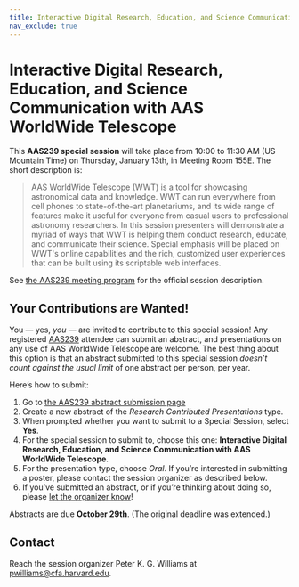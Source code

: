 ```yaml
---
title: Interactive Digital Research, Education, and Science Communication with AAS WorldWide Telescope
nav_exclude: true
---
```


# Interactive Digital Research, Education, and Science Communication with AAS WorldWide Telescope

This **AAS239 special session** will take place from 10:00 to 11:30 AM (US
Mountain Time) on Thursday, January 13th, in Meeting Room 155E. The short description is:

> AAS WorldWide Telescope (WWT) is a tool for showcasing astronomical data and
> knowledge. WWT can run everywhere from cell phones to state-of-the-art
> planetariums, and its wide range of features make it useful for everyone from
> casual users to professional astronomy researchers. In this session presenters
> will demonstrate a myriad of ways that WWT is helping them conduct research,
> educate, and communicate their science. Special emphasis will be placed on
> WWT's online capabilities and the rich, customized user experiences that can
> be built using its scriptable web interfaces.

See [the AAS239 meeting program][pp] for the official session description.

[pp]: https://submissions.mirasmart.com/AAS239/itinerary/EventDetail.aspx?evt=16


## Your Contributions are Wanted!

You ­— yes, *you* — are invited to contribute to this special session! Any
registered [AAS239] attendee can submit an abstract, and presentations on any
use of AAS WorldWide Telescope are welcome. The best thing about this option is
that an abstract submitted to this special session *doesn’t count against the
usual limit* of one abstract per person, per year.

[AAS239]: https://aas.org/meetings/aas239/

Here’s how to submit:

1. Go to [the AAS239 abstract submission page][subabs]
2. Create a new abstract of the *Research Contributed Presentations* type.
3. When prompted whether you want to submit to a Special Session, select **Yes**.
4. For the special session to submit to, choose this one: **Interactive Digital
   Research, Education, and Science Communication with AAS WorldWide
   Telescope**.
5. For the presentation type, choose *Oral*. If you’re interested in submitting
   a poster, please contact the session organizer as described below.
6. If you’ve submitted an abstract, or if you’re thinking about doing so, please
   [let the organizer know](mailto:pwilliams@cfa.harvard.edu)!

[subabs]: https://submissions.mirasmart.com/AAS239

Abstracts are due **October 29th**. (The original deadline was extended.)


## Contact

Reach the session organizer Peter K. G. Williams at <pwilliams@cfa.harvard.edu>.